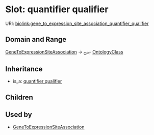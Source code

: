 # Slot: quantifier qualifier




URI: [biolink:gene_to_expression_site_association_quantifier_qualifier](https://w3id.org/biolink/vocab/gene_to_expression_site_association_quantifier_qualifier)
## Domain and Range

[GeneToExpressionSiteAssociation](GeneToExpressionSiteAssociation.md) ->  <sub>OPT</sub> [OntologyClass](OntologyClass.md)
## Inheritance

 *  is_a: [quantifier qualifier](quantifier_qualifier.md)
## Children

## Used by

 * [GeneToExpressionSiteAssociation](GeneToExpressionSiteAssociation.md)
